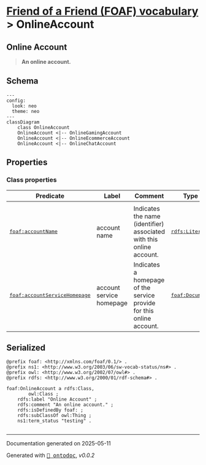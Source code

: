 # [Friend of a Friend (FOAF) vocabulary](../homepage.md) > OnlineAccount

## Online Account

> **An online account.**

## Schema

```mermaid
---
config:
  look: neo
  theme: neo
---
classDiagram
    class OnlineAccount
    OnlineAccount <|-- OnlineGamingAccount
    OnlineAccount <|-- OnlineEcommerceAccount
    OnlineAccount <|-- OnlineChatAccount
```

## Properties

### Class properties
| Predicate | Label | Comment | Type |
| -------------------------------- | -------------------------------- | ------------------------------------ | ---- |
| |
|<kbd>[foaf:accountName](../property/accountName)</kbd> | account name | Indicates the name (identifier) associated with this online account. |<kbd>[rdfs:Literal](<http://www.w3.org/2000/01/rdf-schema#Literal>)</kbd> | |
|<kbd>[foaf:accountServiceHomepage](../property/accountServiceHomepage)</kbd> | account service homepage | Indicates a homepage of the service provide for this online account. |<kbd>[foaf:Document](../class/Document.md)</kbd> |



## Serialized

```ttl
@prefix foaf: <http://xmlns.com/foaf/0.1/> .
@prefix ns1: <http://www.w3.org/2003/06/sw-vocab-status/ns#> .
@prefix owl: <http://www.w3.org/2002/07/owl#> .
@prefix rdfs: <http://www.w3.org/2000/01/rdf-schema#> .

foaf:OnlineAccount a rdfs:Class,
        owl:Class ;
    rdfs:label "Online Account" ;
    rdfs:comment "An online account." ;
    rdfs:isDefinedBy foaf: ;
    rdfs:subClassOf owl:Thing ;
    ns1:term_status "testing" .


```

---

Documentation generated on 2025-05-11

Generated with <kbd>[📑 ontodoc](https://github.com/StephaneBranly/ontodoc)</kbd>, *v0.0.2*